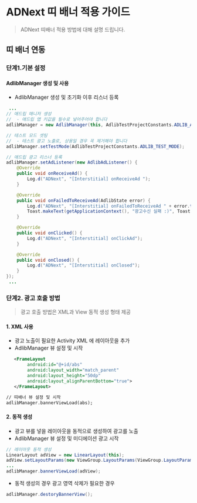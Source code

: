# ADNext 띠 배너 적용 가이드
> ADNext 띠배너 적용 방법에 대해 설명 드립니다. <br>

## 띠 배너 연동

### 단계1.기본 설정

#### AdlibManager 생성 및 사용
- AdlibManager 생성 및 초기화 이후 리스너 등록

```java
 ...
// 애드립 매니저 생성
//  - 애드립 앱 키값을 필수로 넣어주어야 합니다
adlibManager = new AdlibManager(this, AdlibTestProjectConstants.ADLIB_API_KEY);

// 테스트 모드 셋팅
//  - 테스트 광고 노출로, 상용일 경우 꼭 제거해야 합니다
adlibManager.setTestMode(AdlibTestProjectConstants.ADLIB_TEST_MODE);

// 애드립 광고 리스너 등록
adlibManager.setAdListener(new AdlibAdListener() {
    @Override
    public void onReceiveAd() {
        Log.d("ADNext", "[Interstitial] onReceiveAd ");
    }

    @Override
    public void onFailedToReceiveAd(AdlibState error) {
        Log.d("ADNext", "[Interstitial] onFailedToReceiveAd " + error.toString());
        Toast.makeText(getApplicationContext(), "광고수신 실패 :)", Toast.LENGTH_SHORT).show();
    }

    @Override
    public void onClicked() {
        Log.d("ADNext", "[Interstitial] onClickAd");
    }

    @Override
    public void onClosed() {
        Log.d("ADNext", "[Interstitial] onClosed");
    }
});
 ...
```

### 단계2. 광고 호출 방법
> 광고 호출 방법은  XML과 View 동적 생성 형태 제공

#### 1. XML 사용
- 광고 노출이 필요한 Activity XML 에 레이아웃을 추가
- AdlibManager 뷰 설정 및 시작

```xml
   <FrameLayout
        android:id="@+id/abs"
        android:layout_width="match_parent"
        android:layout_height="50dp"
        android:layout_alignParentBottom="true">
   </FrameLayout>

// 띠배너 뷰 설정 및 시작
adlibManager.bannerViewLoad(abs);

```

#### 2. 동적 생성
- 광고 뷰를 넣을 레이아웃을 동적으로 생성하여 광고를 노출
- AdlibManager 뷰 설정 및 미디에이션 광고 시작

```java
// 레이아웃 동적 생성
LinearLayout adView = new LinearLayout(this);
adView.setLayoutParams(new ViewGroup.LayoutParams(ViewGroup.LayoutParams.MATCH_PARENT, 100));   // 레이아웃 사이즈 설정
...
adlibManager.bannerViewLoad(adView);
```

- 동적 생성의 경우 광고 영역 삭제가 필요한 경우

```java
adlibManager.destoryBannerView();
```
